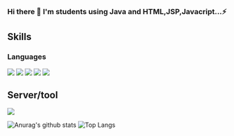 ### Hi there 👋 I'm students using Java and HTML,JSP,Javacript...⚡


<!--
**Kimseoungjoo/Kimseoungjoo** is a ✨ _special_ ✨ repository because its `README.md` (this file) appears on your GitHub profile.
- 🔭 I’m currently working on ...
- 🌱 I’m currently learning ...
- 👯 I’m looking to collaborate on ...
- 🤔 I’m looking for help with ...
- 💬 Ask me about ...
- 📫 How to reach me: ...
- 😄 Pronouns: ...
- ⚡ Fun fact: ...
-->
## Skills
### Languages
<img src="https://img.shields.io/badge/HTML5-green?style=plastic&logo=HTML5&logoColo=D64E00"/>
<img src="https://img.shields.io/badge/JAVA-00AFAF?style=plastic&logo=Java&logoColo=007396"/>
<img src="https://img.shields.io/badge/JavaScript-red?style=plastic&logo=JavaScript&logoColo=F7DF1E"/>
<img src="https://img.shields.io/badge/Pyton-green?style=plastic&logo=Python&logoColo=3776AB"/>
<img src="https://img.shields.io/badge/Css-blue?style=plastic&logo=CSS3&logoColo=1572B6"/>

## Server/tool
<img src="https://img.shields.io/badge/Tomcat-gray?style=plastic&logo=Apache Tomcat&logoColo=F8DC75"/>


![Anurag's github stats](https://github-readme-stats.vercel.app/api?username=Kimseoungjoo&show_icons=true&theme=tokyonight)
![Top Langs](https://github-readme-stats.vercel.app/api/top-langs/?username=Kimseoungjoo&layout=domo&theme=compact)



